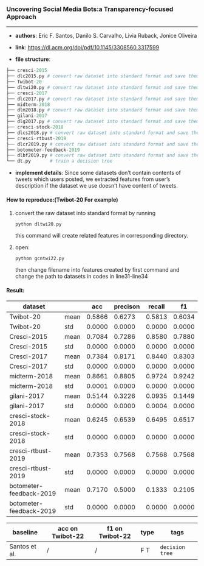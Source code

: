 ### Uncovering Social Media Bots:a Transparency-focused Approach


---

- **authors**: Eric F. Santos, Danilo S. Carvalho, Livia Ruback, Jonice Oliveira

- **link**: https://dl.acm.org/doi/pdf/10.1145/3308560.3317599

- **file structure**: 

```python
├── cresci-2015
├── dlc2015.py # convert raw dataset into standard format and save them
├── Twibot-20    
├── dltwi20.py # convert raw dataset into standard format and save them
├── cresci-2017
├── dlc2017.py # convert raw dataset into standard format and save them
├── midterm-2018
├── dlm2018.py # convert raw dataset into standard format and save them
├── gilani-2017    
├── dlg2017.py # convert raw dataset into standard format and save them
├── cresci-stock-2018
├── dlcs2018.py # convert raw dataset into standard format and save them
├── cresci-rtbust-2019
├── dlcr2019.py # convert raw dataset into standard format and save them
├── botometer-feedback-2019   
├── dlbf2019.py # convert raw dataset into standard format and save them
└── dt.py       # train a decision tree
```


- **implement details**: Since some datasets don’t contain contents of tweets which users posted, we extracted features from user’s description if the dataset we use doesn’t have content of tweets.

  

#### How to reproduce:(Twibot-20 For example)

1. convert the raw dataset into standard format by running 

   `python dltwi20.py`

   this command will create related features in corresponding directory.

2. open:

   `python gcntwi22.py`

   then change filename into features created by first command and change the path to datasets in codes in line31-line34
   
   




#### Result:


| dataset     |      | acc    | precison | recall | f1     |
| ----------- | ---- | ------ | -------- | ------ | ------ |
| Twibot-20   | mean | 0.5866 | 0.6273   | 0.5813 | 0.6034 |
| Twibot-20   | std  | 0.0000 | 0.0000   | 0.0000 | 0.0000 |
| Cresci-2015 | mean | 0.7084 | 0.7286   | 0.8580 | 0.7880 |
| Cresci-2015 | std  | 0.0000 | 0.0000   | 0.0000 | 0.0000 |
| Cresci-2017 | mean | 0.7384 | 0.8171   | 0.8440 | 0.8303 |
| Cresci-2017 | std  | 0.0000 | 0.0000   | 0.0000 | 0.0000 |
| midterm-2018| mean | 0.8661 | 0.8805   | 0.9724 | 0.9242 |
| midterm-2018| std  | 0.0001 | 0.0000   | 0.0000 | 0.0000 |
| gilani-2017 | mean | 0.5144 | 0.3226   | 0.0935 | 0.1449 |
| gilani-2017 | std  | 0.0000 | 0.0000   | 0.0004 | 0.0000 |
| cresci-stock-2018| mean | 0.6245 | 0.6539   | 0.6495 | 0.6517 |
| cresci-stock-2018| std  | 0.0000 | 0.0000   | 0.0000 | 0.0000 |
| cresci-rtbust-2019| mean | 0.7353 | 0.7568   | 0.7568 | 0.7568 |
| cresci-rtbust-2019| std  | 0.0000 | 0.0000   | 0.0000 | 0.0000 |
| botometer-feedback-2019| mean | 0.7170 | 0.5000   | 0.1333 | 0.2105 |
| botometer-feedback-2019| std  | 0.0000 | 0.0000   | 0.0000 | 0.0000 |








| baseline | acc on Twibot-22 | f1 on Twibot-22 | type | tags|
| -------- | ---------------- | --------------- | ---- | --- |
| Santos et al.|/|/|F T|`decision tree`|


